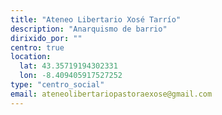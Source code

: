 ```yaml
---
title: "Ateneo Libertario Xosé Tarrío"
description: "Anarquismo de barrio"
dirixido_por: ""
centro: true
location:
  lat: 43.35719194302331
  lon: -8.409405917527252
type: "centro_social"
email: ateneolibertariopastoraexose@gmail.com
---
```

